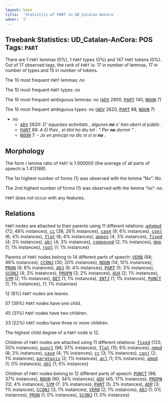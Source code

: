 ```yaml
---
layout: base
title:  'Statistics of PART in UD_Catalan-AnCora'
udver: '2'
---
```


## Treebank Statistics: UD_Catalan-AnCora: POS Tags: `PART`

There are 1 `PART` lemmas (0%), 1 `PART` types (0%) and 147 `PART` tokens (0%).
Out of 17 observed tags, the rank of `PART` is: 17 in number of lemmas, 17 in number of types and 15 in number of tokens.

The 10 most frequent `PART` lemmas: <em>no</em>

The 10 most frequent `PART` types:  <em>no</em>

The 10 most frequent ambiguous lemmas: <em>no</em> (<tt><a href="ca_ancora-pos-ADV.html">ADV</a></tt> 2800, <tt><a href="ca_ancora-pos-PART.html">PART</a></tt> 140, <tt><a href="ca_ancora-pos-NOUN.html">NOUN</a></tt> 7)

The 10 most frequent ambiguous types:  <em>no</em> (<tt><a href="ca_ancora-pos-ADV.html">ADV</a></tt> 2620, <tt><a href="ca_ancora-pos-PART.html">PART</a></tt> 88, <tt><a href="ca_ancora-pos-NOUN.html">NOUN</a></tt> 7)


* <em>no</em>
  * <tt><a href="ca_ancora-pos-ADV.html">ADV</a></tt> 2620: <em>D' aquestes activitats , algunes <b>no</b> s' han obert al públic .</em>
  * <tt><a href="ca_ancora-pos-PART.html">PART</a></tt> 88: <em>A El País , el títol ho diu tot : " Per <b>no</b> dormir " .</em>
  * <tt><a href="ca_ancora-pos-NOUN.html">NOUN</a></tt> 7: <em>- Jo en principi no dic ni sí ni <b>no</b> .</em>

## Morphology

The form / lemma ratio of `PART` is 1.000000 (the average of all parts of speech is 1.413188).

The 1st highest number of forms (1) was observed with the lemma “No”: <em>No</em>.

The 2nd highest number of forms (1) was observed with the lemma “no”: <em>no</em>.

`PART` does not occur with any features.


## Relations

`PART` nodes are attached to their parents using 11 different relations: <tt><a href="ca_ancora-dep-advmod.html">advmod</a></tt> (72; 49% instances), <tt><a href="ca_ancora-dep-cc.html">cc</a></tt> (38; 26% instances), <tt><a href="ca_ancora-dep-case.html">case</a></tt> (9; 6% instances), <tt><a href="ca_ancora-dep-conj.html">conj</a></tt> (6; 4% instances), <tt><a href="ca_ancora-dep-flat.html">flat</a></tt> (6; 4% instances), <tt><a href="ca_ancora-dep-appos.html">appos</a></tt> (4; 3% instances), <tt><a href="ca_ancora-dep-fixed.html">fixed</a></tt> (4; 3% instances), <tt><a href="ca_ancora-dep-obj.html">obj</a></tt> (4; 3% instances), <tt><a href="ca_ancora-dep-compound.html">compound</a></tt> (2; 1% instances), <tt><a href="ca_ancora-dep-dep.html">dep</a></tt> (1; 1% instances), <tt><a href="ca_ancora-dep-root.html">root</a></tt> (1; 1% instances)

Parents of `PART` nodes belong to 14 different parts of speech: <tt><a href="ca_ancora-pos-VERB.html">VERB</a></tt> (68; 46% instances), <tt><a href="ca_ancora-pos-CCONJ.html">CCONJ</a></tt> (30; 20% instances), <tt><a href="ca_ancora-pos-NOUN.html">NOUN</a></tt> (14; 10% instances), <tt><a href="ca_ancora-pos-PRON.html">PRON</a></tt> (9; 6% instances), <tt><a href="ca_ancora-pos-ADJ.html">ADJ</a></tt> (6; 4% instances), <tt><a href="ca_ancora-pos-PART.html">PART</a></tt> (5; 3% instances), <tt><a href="ca_ancora-pos-SCONJ.html">SCONJ</a></tt> (4; 3% instances), <tt><a href="ca_ancora-pos-PROPN.html">PROPN</a></tt> (3; 2% instances), <tt><a href="ca_ancora-pos-AUX.html">AUX</a></tt> (2; 1% instances), <tt><a href="ca_ancora-pos-SYM.html">SYM</a></tt> (2; 1% instances), <tt><a href="ca_ancora-pos-DET.html">DET</a></tt> (1; 1% instances), <tt><a href="ca_ancora-pos-INTJ.html">INTJ</a></tt> (1; 1% instances), <tt><a href="ca_ancora-pos-PUNCT.html">PUNCT</a></tt> (1; 1% instances),  (1; 1% instances)

12 (8%) `PART` nodes are leaves.

57 (39%) `PART` nodes have one child.

45 (31%) `PART` nodes have two children.

33 (22%) `PART` nodes have three or more children.

The highest child degree of a `PART` node is 12.

Children of `PART` nodes are attached using 11 different relations: <tt><a href="ca_ancora-dep-fixed.html">fixed</a></tt> (133; 50% instances), <tt><a href="ca_ancora-dep-punct.html">punct</a></tt> (98; 37% instances), <tt><a href="ca_ancora-dep-flat.html">flat</a></tt> (15; 6% instances), <tt><a href="ca_ancora-dep-nmod.html">nmod</a></tt> (8; 3% instances), <tt><a href="ca_ancora-dep-case.html">case</a></tt> (4; 1% instances), <tt><a href="ca_ancora-dep-cc.html">cc</a></tt> (3; 1% instances), <tt><a href="ca_ancora-dep-conj.html">conj</a></tt> (2; 1% instances), <tt><a href="ca_ancora-dep-parataxis.html">parataxis</a></tt> (2; 1% instances), <tt><a href="ca_ancora-dep-acl.html">acl</a></tt> (1; 0% instances), <tt><a href="ca_ancora-dep-amod.html">amod</a></tt> (1; 0% instances), <tt><a href="ca_ancora-dep-obl.html">obl</a></tt> (1; 0% instances)

Children of `PART` nodes belong to 12 different parts of speech: <tt><a href="ca_ancora-pos-PUNCT.html">PUNCT</a></tt> (98; 37% instances), <tt><a href="ca_ancora-pos-NOUN.html">NOUN</a></tt> (90; 34% instances), <tt><a href="ca_ancora-pos-ADV.html">ADV</a></tt> (45; 17% instances), <tt><a href="ca_ancora-pos-PROPN.html">PROPN</a></tt> (12; 4% instances), <tt><a href="ca_ancora-pos-SYM.html">SYM</a></tt> (7; 3% instances), <tt><a href="ca_ancora-pos-PART.html">PART</a></tt> (5; 2% instances), <tt><a href="ca_ancora-pos-ADP.html">ADP</a></tt> (3; 1% instances), <tt><a href="ca_ancora-pos-CCONJ.html">CCONJ</a></tt> (3; 1% instances), <tt><a href="ca_ancora-pos-VERB.html">VERB</a></tt> (2; 1% instances), <tt><a href="ca_ancora-pos-ADJ.html">ADJ</a></tt> (1; 0% instances), <tt><a href="ca_ancora-pos-PRON.html">PRON</a></tt> (1; 0% instances), <tt><a href="ca_ancora-pos-SCONJ.html">SCONJ</a></tt> (1; 0% instances)

